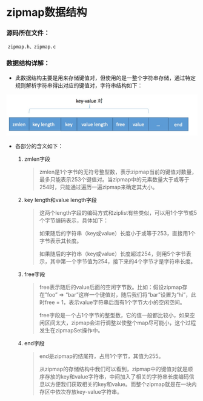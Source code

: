 # zipmap数据结构

### 源码所在文件：

​	`zipmap.h、zipmap.c`

### 数据结构详解：

- 此数据结构主要是用来存储键值对，但使用的是一整个字符串存储，通过特定规则解析字符串得出对应的键值对，字符串结构如下：

![](./images/5.png?raw=true)

- 各部分的含义如下：

  1. zmlen字段

     > zmlen是1个字节的无符号整型数，表示zipmap当前的键值对数量，最多只能表示253个键值对。当zipmap中的元素数量大于或等于254时，只能通过遍历一遍zipmap来确定其大小。

  2. key length和value length字段

     > 这两个length字段的编码方式和ziplist有些类似，可以用1个字节或5个字节编码表示，具体如下：
     >
     > 如果随后的字符串（key或value）长度小于或等于253，直接用1个字节表示其长度。
     >
     > 如果随后的字符串（key或value）长度超过254，则用5个字节表示，其中第一个字节值为254，接下来的4个字节才是字符串长度。

  3. free字段

     > free表示随后的value后面的空闲字节数。比如：假设zipmap存在”foo” => “bar”这样一个键值对，随后我们将“bar”设置为“hi”，此时free = 1，表示value字符串后面有1个字节大小的空闲空间。
     >
     > free字段是一个占1个字节的整型数，它的值一般都比较小，如果空闲区间太大，zipmap会进行调整以使整个map尽可能小，这个过程发生在zipmapSet操作中。

  4. end字段

     > end是zipmap的结尾符，占用1个字节，其值为255。
     >
     > 从zipmap的存储结构中我们可以看到，zipmap中的键值对就是顺序存放的key和value字符串，中间加入了相关的字符串长度编码信息以方便我们获取相关的key和value。而整个zipmap就是在一块内存区中依次存放key-value字符串。
